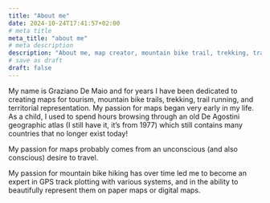 ```yaml
---
title: "About me"
date: 2024-10-24T17:41:57+02:00
# meta title
meta_title: "about me"
# meta description
description: "About me, map creator, mountain bike trail, trekking, trail running, territorial representation"
# save as draft
draft: false
---
```


My name is Graziano De Maio and for years I have been dedicated to creating maps for tourism, mountain bike trails, trekking, trail running, and territorial representation. My passion for maps began very early in my life. As a child, I used to spend hours browsing through an old De Agostini geographic atlas (I still have it, it’s from 1977) which still contains many countries that no longer exist today!  

My passion for maps probably comes from an unconscious (and also conscious) desire to travel.  

My passion for mountain bike hiking has over time led me to become an expert in GPS track plotting with various systems, and in the ability to beautifully represent them on paper maps or digital maps.  

